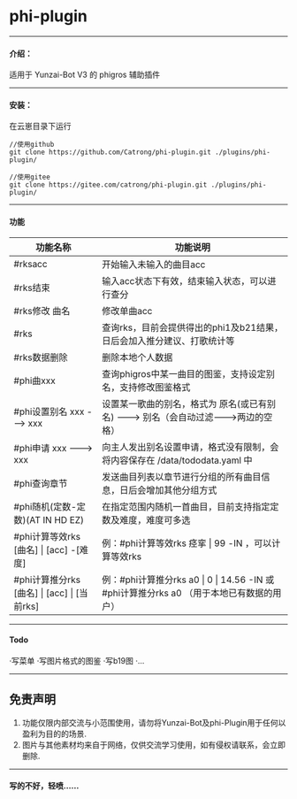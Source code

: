 # phi-plugin

---

#### 介绍：
适用于 Yunzai-Bot V3 的 phigros 辅助插件

---

#### 安装：
在云崽目录下运行

```
//使用github
git clone https://github.com/Catrong/phi-plugin.git ./plugins/phi-plugin/
```
```
//使用gitee
git clone https://gitee.com/catrong/phi-plugin.git ./plugins/phi-plugin/
```

---

#### 功能
| 功能名称  |  功能说明  |
|-------| ----- |
| #rksacc|开始输入未输入的曲目acc|
| #rks结束|输入acc状态下有效，结束输入状态，可以进行查分|
| #rks修改 曲名|修改单曲acc|
| #rks|查询rks，目前会提供得出的phi1及b21结果，日后会加入推分建议、打歌统计等|
| #rks数据删除|删除本地个人数据|
| #phi曲xxx|查询phigros中某一曲目的图鉴，支持设定别名，支持修改图鉴格式|
| #phi设置别名 xxx ---> xxx|设置某一歌曲的别名，格式为 原名(或已有别名) ---> 别名（会自动过滤--->两边的空格）|
| #phi申请 xxx ---> xxx|向主人发出别名设置申请，格式没有限制，会将内容保存在 /data/tododata.yaml 中|
| #phi查询章节|发送曲目列表以章节进行分组的所有曲目信息，日后会增加其他分组方式|
| #phi随机(定数-定数)(AT IN HD EZ)|在指定范围内随机一首曲目，目前支持指定定数及难度，难度可多选|
| #phi计算等效rks [曲名] \| [acc] -[难度]|例：#phi计算等效rks 痉挛 \| 99 -IN ，可以计算等效rks|
| #phi计算推分rks [曲名] \| [acc] \| [当前rks]|例：#phi计算推分rks a0 \| 0 \| 14.56 -IN 或 #phi计算推分rks a0 （用于本地已有数据的用户）|

---

#### Todo
·写菜单
·写图片格式的图鉴
·写b19图
·...

---

## 免责声明

1. 功能仅限内部交流与小范围使用，请勿将Yunzai-Bot及phi-Plugin用于任何以盈利为目的的场景.
2. 图片与其他素材均来自于网络，仅供交流学习使用，如有侵权请联系，会立即删除.

---

#### 写的不好，轻喷……


